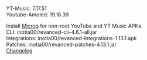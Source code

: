 YT-Music: 7.17.51  
Youtube-Amoled: 19.16.39  

Install [Microg](https://github.com/ReVanced/GmsCore/releases) for non-root YouTube and YT Music APKs  
CLI: inotia00/revanced-cli-4.6.1-all.jar  
Integrations: inotia00/revanced-integrations-1.13.1.apk  
Patches: inotia00/revanced-patches-4.13.1.jar  
[Changelog](https://github.com/inotia00/revanced-patches/releases/tag/v4.13.1)  
